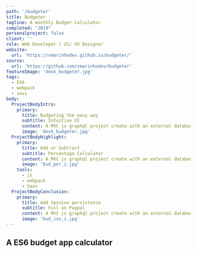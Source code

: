 ```yaml
---
path: '/budgeter'
title: Budgeter
tagline: A monthly Budget Calculator
completed: "2019"
personalproject: false
client: ''
role: Web Developer / UI/ UX Designer
website:
  url: 'https://vmarinhodev.github.io/budgeter/'
source:
  url: 'https://github.com/vmarinhodev/budgeter'
featureImage: 'desk_budgeter.jpg'
tags:
  - ES6
  - webpack
  - sass
body:
  ProjectBodyIntro:
    primary:
      title: Budgeting the easy way
      subtitle: Intuitive UI
      content: A MVC js graphql project create with an external database and build with modern javascript using es6 npm babel and webpack
      image: 'desk_budgeter.jpg'
  ProjectBodyHighlight:
    primary:
      title: Add or Subtract
      subtitle: Percentage Calculator
      content: A MVC js graphql project create with an external database and build with modern javascript using es6 npm babel and webpack
      image: 'bud_per_i.jpg'
    tools:
      - js
      - webpack
      - Sass
  ProjectBodyConclusion:
    primary:
      title: Add Session persistance
      subtitle: Full on Paypal
      content: A MVC js graphql project create with an external database and build with modern javascript using es6 npm babel and webpack
      image: 'bud_iso_i.jpg'
---
```


## A ES6 budget app calculator